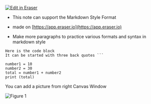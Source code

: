 [![Edit in Eraser](https://firebasestorage.googleapis.com/v0/b/second-petal-295822.appspot.com/o/images%2Fgithub%2FOpen%20in%20Eraser.svg?alt=media&token=968381c8-a7e7-472a-8ed6-4a6626da5501)](https://app.eraser.io/workspace/zmDwxJxa7HpdrFou8kuM)
- This note can support the Markdown Style Format
- made on [﻿https://app.eraser.io](https://app.eraser.io) 


- Make more paragraphs to practice various formats and syntax in markdown style


```
Here is the code block
It can be started with three back quotes ```

number1 = 10
number2 = 30
total = number1 + number2
print (total)

```




You can add a picture from right Canvas Window

![Figure 1](https://eraser.imgix.net/workspaces/zmDwxJxa7HpdrFou8kuM/u5Cquu4ZEBgDsssDtDEM0PdQGHc2/---figure---6duLyoIaKTAAZNJHd0KqUw.svg?ixlib=js-3.7.0 "Figure 1")




<!--- Eraser file: https://app.eraser.io/workspace/zmDwxJxa7HpdrFou8kuM --->